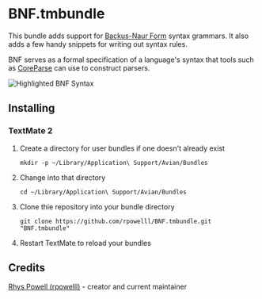 # BNF.tmbundle

This bundle adds support for [Backus-Naur Form](http://en.wikipedia.org/wiki/Backus–Naur_Form) syntax grammars. It also adds a few handy snippets for writing out syntax rules.

BNF serves as a formal specification of a language's syntax that tools such as [CoreParse][] can use to construct parsers.

![Highlighted BNF Syntax](http://f.cl.ly/items/1m1n2i1H2z3u2i280n32/Screen%20Shot%202014-02-19%20at%205.35.19%20pm.png)

[CoreParse]: https://github.com/beelsebob/CoreParse

## Installing

### TextMate 2

1.  Create a directory for user bundles if one doesn't already exist

        mkdir -p ~/Library/Application\ Support/Avian/Bundles
    
2.  Change into that directory

        cd ~/Library/Application\ Support/Avian/Bundles
        
3.  Clone thie repository into your bundle directory

        git clone https://github.com/rpowelll/BNF.tmbundle.git "BNF.tmbundle"

4.  Restart TextMate to reload your bundles

## Credits

[Rhys Powell (rpowelll)](https://github.com/rpowelll) - creator and current maintainer
